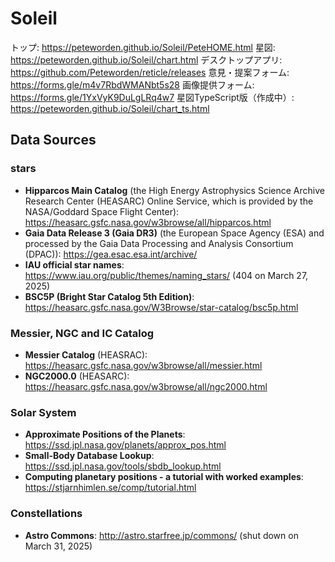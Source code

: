 # Soleil
トップ: https://peteworden.github.io/Soleil/PeteHOME.html
星図: https://peteworden.github.io/Soleil/chart.html
デスクトップアプリ: https://github.com/Peteworden/reticle/releases
意見・提案フォーム: https://forms.gle/m4v7RbdWMANbt5s28
画像提供フォーム: https://forms.gle/1YxVyK9DuLgLRq4w7
星図TypeScript版（作成中）: https://peteworden.github.io/Soleil/chart_ts.html

## Data Sources
### stars
- **Hipparcos Main Catalog** (the High Energy Astrophysics Science Archive Research Center (HEASARC) Online Service, which is provided by the NASA/Goddard Space Flight Center): https://heasarc.gsfc.nasa.gov/w3browse/all/hipparcos.html
- **Gaia Data Release 3 (Gaia DR3)** (the European Space Agency (ESA) and processed by the Gaia Data Processing and Analysis Consortium (DPAC)): https://gea.esac.esa.int/archive/
- **IAU official star names**: https://www.iau.org/public/themes/naming_stars/ (404 on March 27, 2025)
- **BSC5P (Bright Star Catalog 5th Edition)**: https://heasarc.gsfc.nasa.gov/W3Browse/star-catalog/bsc5p.html
### Messier, NGC and IC Catalog
- **Messier Catalog** (HEASRAC): https://heasarc.gsfc.nasa.gov/w3browse/all/messier.html
- **NGC2000.0** (HEASARC): https://heasarc.gsfc.nasa.gov/w3browse/all/ngc2000.html
### Solar System
- **Approximate Positions of the Planets**: https://ssd.jpl.nasa.gov/planets/approx_pos.html
- **Small-Body Database Lookup**: https://ssd.jpl.nasa.gov/tools/sbdb_lookup.html
- **Computing planetary positions - a tutorial with worked examples**: https://stjarnhimlen.se/comp/tutorial.html
### Constellations
- **Astro Commons**: http://astro.starfree.jp/commons/ (shut down on March 31, 2025)
